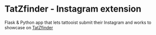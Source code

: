 # TatZfinder - Instagram extension
Flask & Python app that lets tattooist submit their Instagram and works to showcase on [TatZfinder](https://tatzfinder.web.app/)

